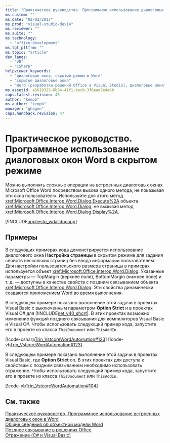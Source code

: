 ```yaml
---
title: "Практическое руководство. Программное использование диалоговых окон Word в скрытом режиме | Microsoft Docs"
ms.custom: ""
ms.date: "02/02/2017"
ms.prod: "visual-studio-dev14"
ms.reviewer: ""
ms.suite: ""
ms.technology: 
  - "office-development"
ms.tgt_pltfrm: ""
ms.topic: "article"
dev_langs: 
  - "VB"
  - "CSharp"
helpviewer_keywords: 
  - "диалоговые окна, скрытый режим в Word"
  - "скрытые диалоговые окна"
  - "Word [разработка решений Office в Visual Studio], диалоговые окна"
ms.assetid: a5619325-8b54-41f1-becb-3f6eae7e4a6b
caps.latest.revision: 48
author: "kempb"
ms.author: "kempb"
manager: "ghogen"
caps.handback.revision: 47
---
```

# Практическое руководство. Программное использование диалоговых окон Word в скрытом режиме
  Можно выполнять сложные операции на встроенных диалоговых окнах Microsoft Office Word посредством вызова одного метода, не показывая эти окна пользователю.  Используйте для этого метод <xref:Microsoft.Office.Interop.Word.Dialog.Execute%2A> объекта <xref:Microsoft.Office.Interop.Word.Dialog>, не вызывая метод <xref:Microsoft.Office.Interop.Word.Dialog.Display%2A>.  
  
 [!INCLUDE[appliesto_wdalldocapp](../vsto/includes/appliesto-wdalldocapp-md.md)]  
  
## Примеры  
 В следующих примерах кода демонстрируется использование диалогового окна **Настройка страницы** в скрытом режиме для задания свойств нескольких страниц без ввода информации пользователем.  Для настройки пользовательского размера страницы в примерах используется объект <xref:Microsoft.Office.Interop.Word.Dialog>.  Указанные параметры — TopMargin \(верхнее поле\), BottomMargin \(нижнее поле\) и т. д. — доступны в качестве свойств с поздним связыванием объекта <xref:Microsoft.Office.Interop.Word.Dialog>.  Эти свойства динамически создаются приложением Word во время выполнения.  
  
 В следующем примере показано выполнение этой задачи в проектах Visual Basic с выключенным параметром **Option Strict** и в проектах Visual C\# для [!INCLUDE[net_v40_short](../sharepoint/includes/net-v40-short-md.md)].  В этих проектах возможно изменение функций позднего связывания для компиляторов Visual Basic и Visual C\#.  Чтобы использовать следующий пример кода, запустите его в проекте из класса `ThisDocument` или `ThisAddIn`.  
  
 [!code-csharp[Trin_VstcoreWordAutomation#123](../snippets/csharp/VS_Snippets_OfficeSP/Trin_VstcoreWordAutomation/CS/ThisDocument.cs#123)]
 [!code-vb[Trin_VstcoreWordAutomation#123](../snippets/visualbasic/VS_Snippets_OfficeSP/Trin_VstcoreWordAutomation/VB/ThisDocument.vb#123)]  
  
 В следующем примере показано выполнение этой задачи в проектах Visual Basic, где **Option Strict** on.  В этих проектах для доступа к свойствам с поздним связыванием необходимо использовать отражение.  Чтобы использовать следующий пример кода, запустите его в проекте из класса `ThisDocument` или `ThisAddIn`.  
  
 [!code-vb[Trin_VstcoreWordAutomation#104](../snippets/visualbasic/VS_Snippets_OfficeSP/Trin_VstcoreWordAutomation/VB/ThisDocument.vb#104)]  
  
## См. также  
 [Практическое руководство. Программное использование встроенных диалоговых окон в Word](../vsto/how-to-programmatically-use-built-in-dialog-boxes-in-word.md)   
 [Общие сведения об объектной модели Word](../vsto/word-object-model-overview.md)   
 [Позднее связывание в решениях Office](../vsto/late-binding-in-office-solutions.md)   
 [Отражение &#40;C&#35; и Visual Basic&#41;](../Topic/Reflection%20(C%23%20and%20Visual%20Basic).md)  
  
  